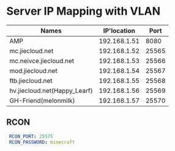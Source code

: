 # Server IP Mapping with VLAN
|Names   	                        |IP'location 	    |Port 	        |
|-----------------------------------|-------------------|---------------|
|AMP                                |192.168.1.51	    |8080    		|
|mc.jiecloud.net                    |192.168.1.52       |25565   		|
|mc.neivce.jiecloud.net             |192.168.1.53 	    |25566 		    |
|mod.jiecloud.net                   |192.168.1.54 	    |25567 			|
|ftb.jiecloud.net                   |192.168.1.55 	    |25568			|
|hv.jiecloud.net(Happy_Learf)	    |192.168.1.56 		|25569			|
|GH-Friend(melonmilk)               |192.168.1.57 		|25570 			|

## RCON
```yml
 RCON_PORT: 25575
 RCON_PASSWORD: minecraft
```